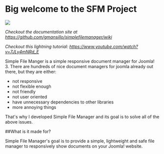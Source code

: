 # Big welcome to the SFM Project

![](http://www.simplefilemanager.eu/images/document-touch-intro.png#1)

*Checkout the documentation site at https://github.com/gmansillo/simplefilemanager/wiki*  

*Checkout this lightning tutorial: https://www.youtube.com/watch?v=7JLy4mNRd_E*  

Simple File Manger is a simple responsive document manager for Joomla! 3. There are hundreds of nice document managers for joomla already out there, but they are either:

-  not responsive
-  not flexible enough
-  not friendly
-  not user oriented
-  have unnecessary dependencies to other libraries
-  more annoying things

That's why I developed Simple File Manager and its goal is to solve all of the above issues.

##What is it made for?

Simple File Manager's goal is to provide a simple, lightweight and safe file manager to responsively show documents on your Joomla! website. 
